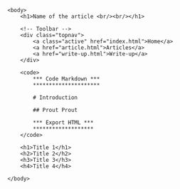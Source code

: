 <!DOCTYPE html>
<html>
    <head>
        <title>archX</title>
        <meta charset="=utf-8">
        <link rel="stylesheet" href = "css/index.css">
    </head>

    <body>
        <h1>Name of the article <br/><br/></h1>
        
        <!-- Toolbar -->
        <div class="topnav">
            <a class="active" href="index.html">Home</a>
            <a href="article.html">Articles</a>
            <a href="write-up.html">Write-up</a>
        </div>

        <code>
            *** Code Markdown ***
            *********************

            # Introduction

            ## Prout Prout
            
            *** Export HTML ***
            *******************
        </code>

        <h1>Title 1</h1>
        <h2>Title 2</h2>
        <h3>Title 3</h3>
        <h4>Title 4</h4>

    </body>
</html>
